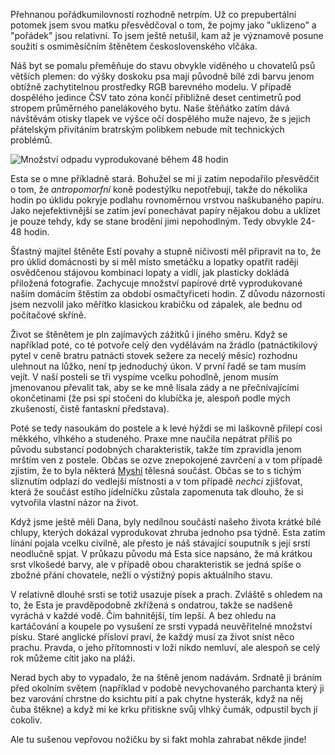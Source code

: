 <!-- dcterms:identifier = riderweblog#157 -->
<!-- dcterms:title = Uklizeno. Nebo ne? -->
<!-- dcterms:abstract = Již jako dítě jsem přesvědčoval matku, že pojmy jako "pořádek" jsou relativní. Ale netušil jsem, kam až dokáže obsah těchto pojmů posunout soužití s československým vlčákem. -->
<!-- np9:categoryId = 3 -->
<!-- x4w:category = Vlci -->
<!-- np9:authorId = 1 -->
<!-- np9:authorEmail = michal.valasek@altairis.cz -->
<!-- dcterms:creator = Michal Altair Valášek -->
<!-- dcterms:created = 2004-06-29T02:17:43.24+02:00 -->
<!-- dcterms:date = 2004-06-29T02:17:43.24+02:00 -->

Přehnanou pořádkumilovností rozhodně netrpím. Už co prepubertální potomek jsem svou matku přesvědčoval o tom, že pojmy jako "uklizeno" a "pořádek" jsou relativní. To jsem ještě netušil, kam až je významově posune soužití s osmiměsíčním štěnětem československého vlčáka.

Náš byt se pomalu přeměňuje do stavu obvykle viděného u chovatelů psů větších plemen: do výšky doskoku psa mají původně bílé zdi barvu jenom obtížně zachytitelnou prostředky RGB barevného modelu. V případě dospělého jedince ČSV tato zóna končí přibližně deset centimetrů pod stropem průměrného panelákového bytu. Naše štěňátko zatím dává návštěvám otisky tlapek ve výšce očí dospělého muže najevo, že s jejich přátelským přivítáním bratrským polibkem nebude mít technických problémů.

![Množství odpadu vyprodukované během 48 hodin](https://www.cdn.altairis.cz/Blog/esta_uklid.jpg)

Esta se o mne příkladně stará. Bohužel se mi ji zatím nepodařilo přesvědčit o tom, že *antropomorfní* koně podestýlku nepotřebují, takže do několika hodin po úklidu pokryje podlahu rovnoměrnou vrstvou naškubaného papíru. Jako nejefektivnější se zatím jeví ponechávat papíry nějakou dobu a uklízet je pouze tehdy, kdy se stane brodění jimi nepohodlným. Tedy obvykle 24-48 hodin.

Šťastný majitel štěněte Estí povahy a stupně ničivosti měl připravit na to, že pro úklid domácnosti by si měl místo smetáčku a lopatky opatřit raději osvědčenou stájovou kombinaci lopaty a vidlí, jak plasticky dokládá přiložená fotografie. Zachycuje množství papírové drtě vyprodukované naším domácím štěstím za období osmačtyřiceti hodin. Z důvodu názornosti jsem nezvolil jako měřítko klasickou krabičku od zápalek, ale bednu od počítačové skříně.

Život se štěnětem je pln zajímavých zážitků i jiného směru. Když se například poté, co té potvoře celý den vydělávám na žrádlo (patnáctikilový pytel v ceně bratru patnácti stovek sežere za necelý měsíc) rozhodnu ulehnout na lůžko, není tp jednoduchý úkon. V první řadě se tam musím vejít. V naší posteli se tři vyspíme vcelku pohodlně, jenom musím jmenovanou převalit tak, aby se ke mně lísala zády a ne přečnívajícími okončetinami (že psi spí stočeni do klubíčka je, alespoň podle mých zkušeností, čistě fantaskní představa).

Poté se tedy nasoukám do postele a k levé hýždi se mi laškovně přilepí cosi měkkého, vlhkého a studeného. Praxe mne naučila nepátrat příliš po původu substancí podobných charakteristik, takže tím zpravidla jenom mrštím ven z postele. Občas se ozve znepokojené zavrčení a v tom případě zjistím, že to byla některá [Myshí](http://www.bestijka.cz/) tělesná součást. Občas se to s tichým sliznutím odplazí do vedlejší místnosti a v tom případě *nechci* zjišťovat, která že součást estího jídelníčku zůstala zapomenuta tak dlouho, že si vytvořila vlastní názor na život.

Když jsme ještě měli Dana, byly nedílnou součástí našeho života krátké bílé chlupy, kterých dokázal vyprodukovat zhruba jednoho psa týdně. Esta zatím línání pojala vcelku civilně, ale přesto je náš stávající souputník s její srstí neodlučně spjat. V průkazu původu má Esta sice napsáno, že má krátkou srst vlkošedé barvy, ale v případě obou charakteristik se jedná spíše o zbožné přání chovatele, nežli o výstižný popis aktuálního stavu.

V relativně dlouhé srsti se totiž usazuje písek a prach. Zvláště s ohledem na to, že Esta je pravděpodobně zkřížená s ondatrou, takže se nadšeně vyráchá v každé vodě. Čím bahnitější, tím lepší. A bez ohledu na kartáčování a koupele po vysušení ze srsti vypadá neuvěřitelné množství písku. Staré anglické přísloví praví, že každý musí za život sníst něco prachu. Pravda, o jeho přítomnosti v loži nikdo nemluví, ale alespoň se celý rok můžeme cítit jako na pláži.

Nerad bych aby to vypadalo, že na štěně jenom nadávám. Srdnatě ji bráním před okolním světem (například v podobě nevychovaného parchanta který ji bez varování chrstne do ksichtu pití a pak chytne hysterák, když na něj čuba štěkne) a když mi ke krku přitiskne svůj vlhký čumák, odpustil bych jí cokoliv.

Ale tu sušenou vepřovou nožičku by si fakt mohla zahrabat někde jinde!